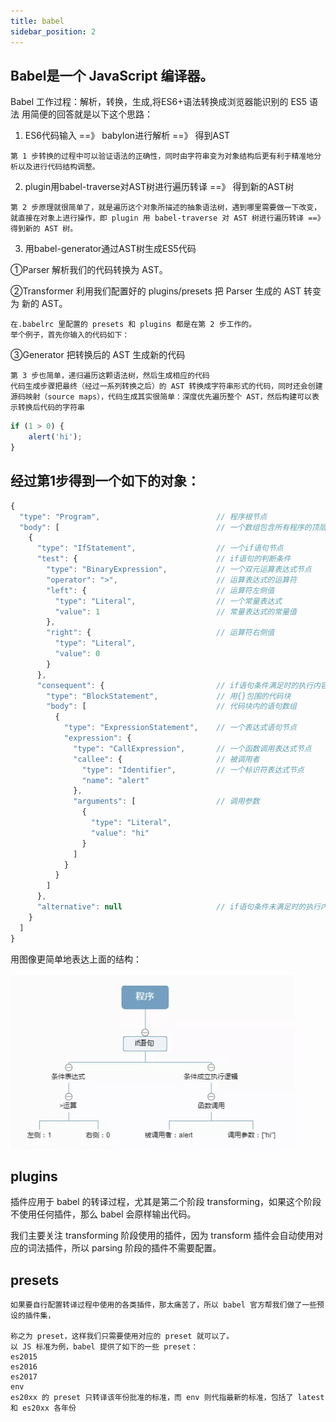 ```yaml
---
title: babel
sidebar_position: 2
---
```


## Babel是一个 JavaScript 编译器。

Babel 工作过程：解析，转换，生成,将ES6+语法转换成浏览器能识别的 ES5 语法
用简便的回答就是以下这个思路：

1. ES6代码输入 ==》 babylon进行解析 ==》 得到AST
```
第 1 步转换的过程中可以验证语法的正确性，同时由字符串变为对象结构后更有利于精准地分析以及进行代码结构调整。
```


2. plugin用babel-traverse对AST树进行遍历转译 ==》 得到新的AST树
```
第 2 步原理就很简单了，就是遍历这个对象所描述的抽象语法树，遇到哪里需要做一下改变，就直接在对象上进行操作，即 plugin 用 babel-traverse 对 AST 树进行遍历转译 ==》 得到新的 AST 树。
```
3. 用babel-generator通过AST树生成ES5代码

①Parser 解析我们的代码转换为 AST。

②Transformer 利用我们配置好的 plugins/presets 把 Parser 生成的 AST 转变为 新的 AST。
```
在.babelrc 里配置的 presets 和 plugins 都是在第 2 步工作的。
举个例子，首先你输入的代码如下：
```

③Generator 把转换后的 AST 生成新的代码
```
第 3 步也简单，递归遍历这颗语法树，然后生成相应的代码
代码生成步骤把最终（经过一系列转换之后）的 AST 转换成字符串形式的代码，同时还会创建源码映射（source maps），代码生成其实很简单：深度优先遍历整个 AST，然后构建可以表示转换后代码的字符串
```

```js
if (1 > 0) {
    alert('hi');
}
```

## 经过第1步得到一个如下的对象：
```js
{
  "type": "Program",                          // 程序根节点
  "body": [                                   // 一个数组包含所有程序的顶层语句
    {
      "type": "IfStatement",                  // 一个if语句节点
      "test": {                               // if语句的判断条件
        "type": "BinaryExpression",           // 一个双元运算表达式节点
        "operator": ">",                      // 运算表达式的运算符
        "left": {                             // 运算符左侧值
          "type": "Literal",                  // 一个常量表达式
          "value": 1                          // 常量表达式的常量值
        },
        "right": {                            // 运算符右侧值
          "type": "Literal",
          "value": 0
        }
      },
      "consequent": {                         // if语句条件满足时的执行内容
        "type": "BlockStatement",             // 用{}包围的代码块
        "body": [                             // 代码块内的语句数组
          {
            "type": "ExpressionStatement",    // 一个表达式语句节点
            "expression": {
              "type": "CallExpression",       // 一个函数调用表达式节点
              "callee": {                     // 被调用者
                "type": "Identifier",         // 一个标识符表达式节点
                "name": "alert"
              },
              "arguments": [                  // 调用参数
                {
                  "type": "Literal",
                  "value": "hi"
                }
              ]
            }
          }
        ]
      },
      "alternative": null                     // if语句条件未满足时的执行内容
    }
  ]
}
```
用图像更简单地表达上面的结构：

![](../assets/img-build/图2-描述AST.png)

## plugins
插件应用于 babel 的转译过程，尤其是第二个阶段 transforming，如果这个阶段不使用任何插件，那么 babel 会原样输出代码。

我们主要关注 transforming 阶段使用的插件，因为 transform 插件会自动使用对应的词法插件，所以 parsing 阶段的插件不需要配置。

## presets
```
如果要自行配置转译过程中使用的各类插件，那太痛苦了，所以 babel 官方帮我们做了一些预设的插件集，

称之为 preset，这样我们只需要使用对应的 preset 就可以了。
以 JS 标准为例，babel 提供了如下的一些 preset：
es2015
es2016
es2017
env
es20xx 的 preset 只转译该年份批准的标准，而 env 则代指最新的标准，包括了 latest 和 es20xx 各年份
```




